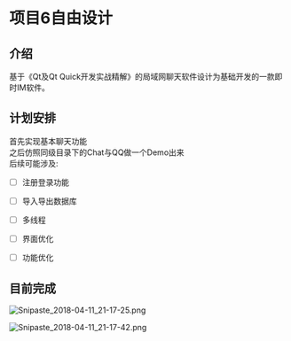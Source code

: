 ﻿# 项目6自由设计
## 介绍
基于《Qt及Qt Quick开发实战精解》的局域网聊天软件设计为基础开发的一款即时IM软件。

## 计划安排
首先实现基本聊天功能  
之后仿照同级目录下的Chat与QQ做一个Demo出来  
后续可能涉及:
- [ ] 注册登录功能
- [ ] 导入导出数据库
- [ ] 多线程
- [ ] 界面优化
- [ ] 功能优化


## 目前完成
![Snipaste_2018-04-11_21-17-25.png](https://upload-images.jianshu.io/upload_images/7154520-50ab7f018809731a.png?imageMogr2/auto-orient/strip%7CimageView2/2/w/1240)

![Snipaste_2018-04-11_21-17-42.png](https://upload-images.jianshu.io/upload_images/7154520-dc03013143e9442c.png?imageMogr2/auto-orient/strip%7CimageView2/2/w/1240)
